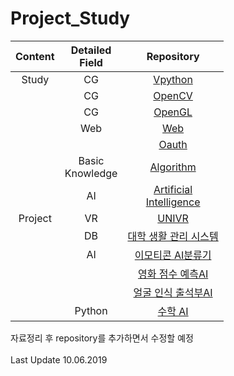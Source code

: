 # Project_Study
|Content|Detailed<br>Field|Repository|
|:--:|:--:|:--:|
|Study|CG|[Vpython](https://github.com/kimkyeongnam/STUDY_Vpython)|
||CG|[OpenCV](https://github.com/kimkyeongnam/STUDY_OpenCV)|
||CG|[OpenGL](https://github.com/kimkyeongnam/STUDY_OpenGL)|보안
||Web|[Web](https://github.com/kimkyeongnam/STUDY_Web)|
|||[Oauth](https://github.com/kimkyeongnam/STUDY_OAuth)|
||Basic<br>Knowledge|[Algorithm](https://github.com/kimkyeongnam/STUDY_Algorithm)|
||AI|[Artificial<br>Intelligence](https://github.com/kimkyeongnam/STUDY_Artificial-Intelligence)|
|Project|VR|[UNIVR](https://github.com/sejongunivr)|
||DB|[대학 생활 관리 시스템](https://github.com/kimkyeongnam/University_Life_Management_System)|
||AI|[이모티콘 AI분류기](https://github.com/hyj378/ArtificialIntelligence)|
|||[영화 점수 예측AI](https://github.com/kimkyeongnam/PROJECT_Predict-Movie-Score)|
|||[얼굴 인식 출석부AI](https://github.com/kimkyeongnam/PROJECT_AI-Face-Recognition-Attendance)
||Python|[수학 AI](https://github.com/kimkyeongnam/PROJECT_Math-AI)|

자료정리 후 repository를 추가하면서 수정할 예정  
<br>Last Update 10.06.2019
